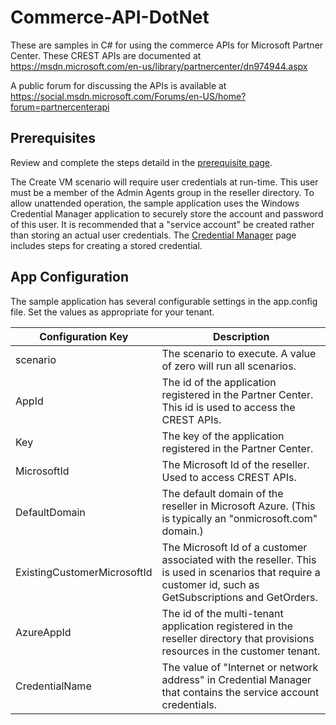 # Commerce-API-DotNet

These are samples in C# for using the commerce APIs for Microsoft Partner Center. 
These CREST APIs are documented at https://msdn.microsoft.com/en-us/library/partnercenter/dn974944.aspx

A public forum for discussing the APIs is available at 
https://social.msdn.microsoft.com/Forums/en-US/home?forum=partnercenterapi

## Prerequisites

Review and complete the steps detaild in the [prerequisite page](Documentation/Prerequisite.md).

The Create VM scenario will require user credentials at run-time. This user must be a member of the
Admin Agents group in the reseller directory. To allow unattended operation, the sample application 
uses the Windows Credential Manager application to securely store the account and password of this user.
It is recommended that a "service account" be created rather than storing an actual user credentials.
The [Credential Manager](Documentation/CredentialManager.md) page includes steps for creating a 
stored credential.

## App Configuration

The sample application has several configurable settings in the app.config file. Set the values as
appropriate for your tenant.

Configuration Key | Description
------------ | -------------
scenario | The scenario to execute. A value of zero will run all scenarios.
AppId | The id of the application registered in the Partner Center. This id is used to access the CREST APIs.
Key | The key of the application registered in the Partner Center. 
MicrosoftId | The Microsoft Id of the reseller. Used to access CREST APIs.
DefaultDomain | The default domain of the reseller in Microsoft Azure. (This is typically an "onmicrosoft.com" domain.)
ExistingCustomerMicrosoftId | The Microsoft Id of a customer associated with the reseller. This is used in scenarios that require a customer id, such as GetSubscriptions and GetOrders.
AzureAppId | The id of the multi-tenant application registered in the reseller directory that provisions resources in the customer tenant.
CredentialName | The value of "Internet or network address" in Credential Manager that contains the service account credentials.
